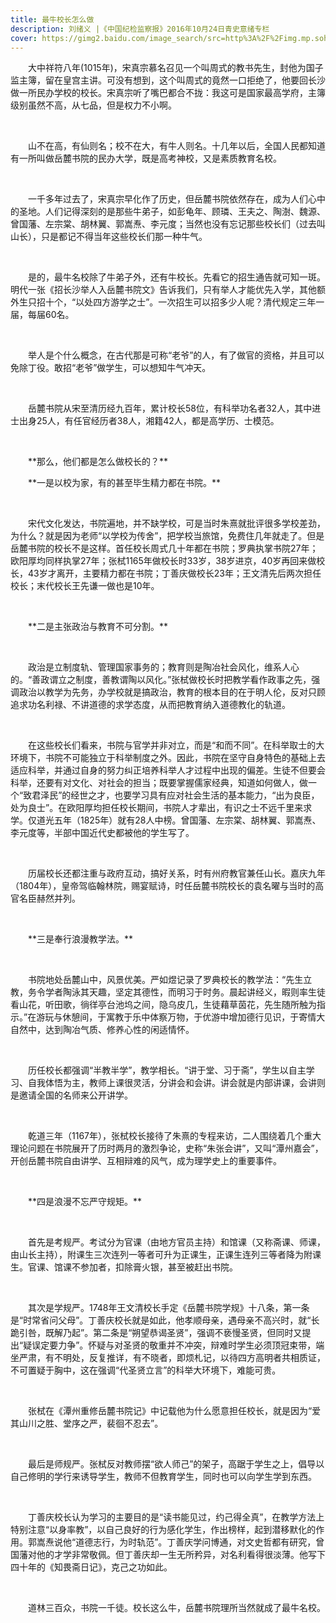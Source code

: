 ```yaml
---
title: 最牛校长怎么做
description: 刘绪义 |《中国纪检监察报》2016年10月24日青史意绪专栏
cover: https://gimg2.baidu.com/image_search/src=http%3A%2F%2Fimg.mp.sohu.com%2Fupload%2F20170529%2F66637b46b86e42d0930349e39699eca9_th.png&refer=http%3A%2F%2Fimg.mp.sohu.com&app=2002&size=f9999,10000&q=a80&n=0&g=0n&fmt=jpeg?sec=1636274260&t=799dbc5aaf18aafbb06a386925852dc4
---
```

<p style="text-indent:2em">大中祥符八年(1015年)，宋真宗慕名召见一个叫周式的教书先生，封他为国子监主簿，留在皇宫主讲。可没有想到，这个叫周式的竟然一口拒绝了，他要回长沙做一所民办学校的校长。宋真宗听了嘴巴都合不拢：我这可是国家最高学府，主簿级别虽然不高，从七品，但是权力不小啊。

 

<p style="text-indent:2em">山不在高，有仙则名；校不在大，有牛人则名。十几年以后，全国人民都知道有一所叫做岳麓书院的民办大学，既是高考神校，又是素质教育名校。

 

<p style="text-indent:2em">一千多年过去了，宋真宗早化作了历史，但岳麓书院依然存在，成为人们心中的圣地。人们记得深刻的是那些牛弟子，如彭龟年、顾璘、王夫之、陶澍、魏源、曾国藩、左宗棠、胡林翼、郭嵩焘、李元度；当然也没有忘记那些校长们（过去叫山长），只是都记不得当年这些校长们那一种牛气。

 

<p style="text-indent:2em">是的，最牛名校除了牛弟子外，还有牛校长。先看它的招生通告就可知一斑。明代一张《招长沙举人入岳麓书院文》告诉我们，只有举人才能优先入学，其他额外生只招十个，“以处四方游学之士”。一次招生可以招多少人呢？清代规定三年一届，每届60名。

 

<p style="text-indent:2em">举人是个什么概念，在古代那是可称“老爷”的人，有了做官的资格，并且可以免除丁役。敢招“老爷”做学生，可以想知牛气冲天。

 

<p style="text-indent:2em">岳麓书院从宋至清历经九百年，累计校长58位，有科举功名者32人，其中进士出身25人，有任官经历者38人，湘籍42人，都是高学历、士模范。

 

<p style="text-indent:2em">**那么，他们都是怎么做校长的？**



<p style="text-indent:2em">**一是以校为家，有的甚至毕生精力都在书院。**

 

<p style="text-indent:2em">宋代文化发达，书院遍地，并不缺学校，可是当时朱熹就批评很多学校差劲，为什么？就是因为老师“以学校为传舍”，把学校当旅馆，免费住几年就走了。但是岳麓书院的校长不是这样。首任校长周式几十年都在书院；罗典执掌书院27年；欧阳厚均同样执掌27年；张栻1165年做校长时33岁，38岁进京，40岁再回来做校长，43岁才离开，主要精力都在书院；丁善庆做校长23年；王文清先后两次担任校长；末代校长王先谦一做也是10年。

 

<p style="text-indent:2em">**二是主张政治与教育不可分割。**

 

<p style="text-indent:2em">政治是立制度轨、管理国家事务的；教育则是陶冶社会风化，维系人心的。“善政谓立之制度，善教谓陶以风化。”张栻做校长时把教学看作政事之先，强调政治以教学为先务，办学校就是搞政治，教育的根本目的在于明人伦，反对只顾追求功名利禄、不讲道德的求学态度，从而把教育纳入道德教化的轨道。

 

<p style="text-indent:2em">在这些校长们看来，书院与官学并非对立，而是“和而不同”。在科举取士的大环境下，书院不可能独立于科举制度之外。因此，书院在坚守自身特色的基础上去适应科举，并通过自身的努力纠正培养科举人才过程中出现的偏差。生徒不但要会科举，还要有对文化、对社会的担当；既要掌握儒家经典，知道如何做人，做一个“致君泽民”的经世之才，也要学习具有应对社会生活的基本能力，“出为良臣，处为良士”。在欧阳厚均担任校长期间，书院人才辈出，有识之士不远千里来求学。仅道光五年（1825年）就有28人中榜。曾国藩、左宗棠、胡林翼、郭嵩焘、李元度等，半部中国近代史都被他的学生写了。

 

<p style="text-indent:2em">历届校长还都注重与政府互动，搞好关系，时有州府教官兼任山长。嘉庆九年（1804年），皇帝驾临翰林院，赐宴赋诗，时任岳麓书院校长的袁名曜与当时的高官名臣赫然并列。

 

<p style="text-indent:2em">**三是奉行浪漫教学法。**

 

<p style="text-indent:2em">书院地处岳麓山中，风景优美。严如煜记录了罗典校长的教学法：“先生立教，务令学者陶泳其天趣，坚定其德性，而明习于时务。晨起讲经义，暇则率生徒看山花，听田歌，徜徉亭台池坞之间，隐乌皮几，生徒藉草茵花，先生随所触为指示。”在游玩与休憩间，于寓教于乐中体察万物，于优游中增加德行见识，于寄情大自然中，达到陶冶气质、修养心性的闲适情怀。

 

<p style="text-indent:2em">历任校长都强调“半教半学”，教学相长。“讲于堂、习于斋”，学生以自主学习、自我体悟为主，教师上课很灵活，分讲会和会讲。讲会就是内部讲课，会讲则是邀请全国的名师来公开讲学。

 

<p style="text-indent:2em">乾道三年（1167年），张栻校长接待了朱熹的专程来访，二人围绕着几个重大理论问题在书院展开了历时两月的激烈争论，史称“朱张会讲”，又叫“潭州嘉会”，开创岳麓书院自由讲学、互相辩难的风气，成为理学史上的重要事件。

 

<p style="text-indent:2em">**四是浪漫不忘严守规矩。**

 

<p style="text-indent:2em">首先是考规严。考试分为官课（由地方官员主持）和馆课（又称斋课、师课，由山长主持），附课生三次连列一等者可升为正课生，正课生连列三等者降为附课生。官课、馆课不参加者，扣除膏火银，甚至被赶出书院。

 

<p style="text-indent:2em">其次是学规严。1748年王文清校长手定《岳麓书院学规》十八条，第一条是“时常省问父母”。丁善庆校长就是如此，他孝顺母亲，遇母亲不高兴时，就“长跪引咎，既解乃起”。第二条是“朔望恭谒圣贤”，强调不亵慢圣贤，但同时又提出“疑误定要力争”。怀疑与对圣贤的敬重并不冲突，辩难时学生必须顶冠束带，端坐严肃，有不明处，反复推详，有不晓者，即烦札记，以待四方高明者共相质证，不可置疑于胸中，这在强调“代圣贤立言”的科举大环境下，难能可贵。

 

<p style="text-indent:2em">张栻在《潭州重修岳麓书院记》中记载他为什么愿意担任校长，就是因为“爱其山川之胜、堂序之严，裴徊不忍去”。

 

<p style="text-indent:2em">最后是师规严。张栻反对教师摆“欲人师己”的架子，高踞于学生之上，倡导以自己修明的学行来诱导学生，教师不但教育学生，同时也可以向学生学到东西。

 

<p style="text-indent:2em">丁善庆校长认为学习的主要目的是“读书能见过，约己得全真”，在教学方法上特别注意“以身率教”，以自己良好的行为感化学生，作出榜样，起到潜移默化的作用。郭嵩焘说他“道德志行，为时轨范”。丁善庆学问博通，对文史哲都有研究，曾国藩对他的才学非常敬佩。但丁善庆却一生无所矜异，对名利看得很淡薄。他写下四十年的《知畏斋日记》，克己之功如此。

 

<p style="text-indent:2em">道林三百众，书院一千徒。校长这么牛，岳麓书院理所当然就成了最牛名校。
